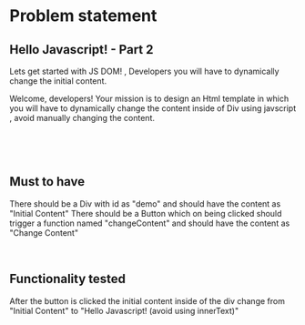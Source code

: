 # Problem statement

## Hello Javascript! - Part 2

Lets get started with JS DOM! , Developers you will have to dynamically change the initial content.

Welcome, developers! Your mission is to design an Html template in which you will have to dynamically change the content inside of Div using javscript , avoid manually changing the content.

&nbsp;

&nbsp;

## Must to have

There should be a Div with id as "demo" and should have the content as "Initial Content"
There should be a Button which on being clicked should trigger a function named "changeContent" and should have the content as "Change Content"

&nbsp;

## Functionality tested

After the button is clicked the initial content inside of the div change from "Initial Content" to "Hello Javascript! (avoid using innerText)"
